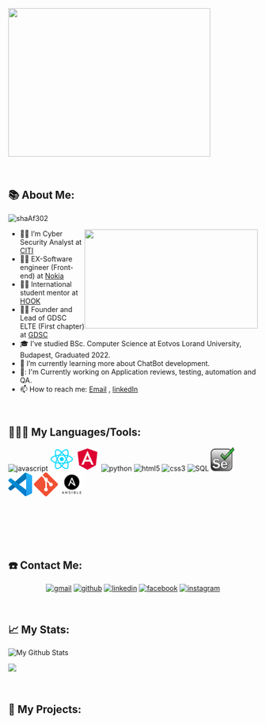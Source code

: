 <img src="https://media.giphy.com/media/ko7twHhomhk8E/giphy.gif" width="90%" height="300"  align="cover"/>

<p>&nbsp;</p>

## 📚 About Me:
<p align="left"> <img src="https://komarev.com/ghpvc/?username=shaAf302&label=Views&color=blue&style=plastic" alt="shaAf302" /> </p>
<a href="https://github.com/SABERGLOW/"><img align="right" width="350" height="200" src="https://github.com/SABERGLOW/SABERGLOW/blob/master/Misc/aboutme.gif"></a>


  - :man_teacher: I’m Cyber Security Analyst  at [CITI](https://www.citi.com/) 
- :man_teacher: EX-Software engineer (Front-end) at [Nokia](https://www.nokia.com/)
- :man_teacher: International student mentor at [HOOK](https://shmentor.hu/)
- :man_teacher: Founder and Lead of GDSC ELTE (First chapter) at [GDSC](https://www.instagram.com/gdg.elte/)
- :mortar_board: I’ve studied BSc. Computer Science at Eotvos Lorand University, Budapest, Graduated 2022.
- :seedling: I’m currently learning more about ChatBot development.
- 🚀: I'm Currently working on Application reviews, testing, automation and QA.
- :mailbox: How to reach me: [Email](shafaqat.iqbal23@gmail.com) , [linkedIn](https://www.linkedin.com/in/shafaqat-iqbal-7250b2165/)


<p>&nbsp;</p>

## 👨🏻‍💻 My Languages/Tools:
<div>
<img src="https://github.com/SABERGLOW/SABERGLOW/blob/master/Misc/image%20backups/homeycombs/JavaScript.png" alt="javascript" width="57" height="55"/> 
<img src="https://github.com/shaAf302/shaAf302/blob/main/imgs/react.png" alt="React" width="48" height="48"/> 
<img src="https://github.com/shaAf302/shaAf302/blob/main/imgs/angular.png" alt="Angular" width="48" height="48"/> 
<img src="https://github.com/SABERGLOW/SABERGLOW/blob/master/Misc/image%20backups/homeycombs/Python.png" alt="python" width="57" height="55"/> 
<img src="https://github.com/SABERGLOW/SABERGLOW/blob/master/Misc/image%20backups/homeycombs/HTML5.png" alt="html5" width="57" height="55"/> 
<img src="https://github.com/SABERGLOW/SABERGLOW/blob/master/Misc/image%20backups/homeycombs/CSS3.png" alt="css3" width="57" height="55"/> 
<img src="https://github.com/SABERGLOW/SABERGLOW/blob/master/Misc/image%20backups/homeycombs/SQL.png" alt="SQL" width="57" height="55"/> 
<!-- <p align="center"> -->
<img src="https://github.com/shaAf302/shaAf302/blob/main/imgs/selenium.256x249.png" alt="selenium" width="48" height="48"/> 
<img src="https://github.com/shaAf302/shaAf302/blob/main/imgs/vscode.png" alt="vs" width="48" height="48"/> 
<img src="https://github.com/shaAf302/shaAf302/blob/main/imgs/Git.png" alt="git" width="48" height="48"/> 
<img src="https://github.com/shaAf302/shaAf302/blob/main/imgs/Ansible_Logo.png" alt="Ansible" width="48" height="48"/> 
  
</div>

<p>&nbsp;</p>
<p>&nbsp;</p>
<p>&nbsp;</p>






## ☎️ Contact Me:
<p align="center">
<a href = "mailto:shafaqat.iqbal23@gmail.com"><img src='https://img.icons8.com/color/48/000000/gmail.png' alt='gmail' height='40'></a>
<a href = https://github.com/shaAf302><img src='https://img.icons8.com/color/2x/github--v1.png' alt='github' height='40'></a>
<a href = https://www.linkedin.com/in/shafaqat-iqbal-7250b2165/><img src='https://img.icons8.com/color/2x/linkedin.png' alt='linkedin' height='40'></a>
<a href = https://www.facebook.com/ishafaqat/><img src='https://img.icons8.com/color/2x/facebook-new.png' alt='facebook' height='40'></a>
<a href = https://www.instagram.com/shaaf302/><img src='https://cdn.icon-icons.com/icons2/1826/PNG/512/4202090instagramlogosocialsocialmedia-115598_115703.png' alt='instagram' height='40'></a>


<p>&nbsp;</p>

## 📈 My Stats:     
![My Github Stats](https://github-readme-stats.vercel.app/api?username=shaAf302&&show_icons=true&title_color=ffffff&icon_color=bb2acf&text_color=daf7dc&bg_color=151515)

  <img height="360px" src="https://github-readme-stats.vercel.app/api/top-langs/?username=shaAf302&langs_count=6&&&show_icons=true&title_color=ffffff&icon_color=bb2acf&text_color=daf7dc&bg_color=151515" />
  

  
<p>&nbsp;</p>

## 🚀 My Projects:

  
